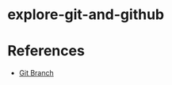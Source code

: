 # explore-git-and-github
# References
* [Git Branch](https://www.atlassian.com/git/tutorials/using-branches#:~:text=A%20branch%20represents%20an%20independent%20line%20of%20development.&text=The%20git%20branch%20command%20lets,checkout%20and%20git%20merge%20commands.)